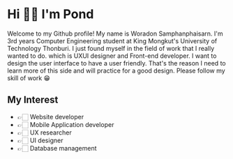 # Hi 👋🏻 I'm Pond
Welcome to my Github profile! My name is Woradon Samphanphaisarn. I'm 3rd years Computer Engineering student at King Mongkut's University of Technology Thonburi. I just found myself in the field of work that I really wanted to do. which is UXUI designer and Front-end developer. I want to design the user interface to have a user friendly. That's the reason I need to learn more of this side and will practice for a good design. Please follow my skill of work 😁

## My Interest
- 👉🏻 Website developer
- 👉🏻 Mobile Application developer
- 👉🏻 UX researcher
- 👉🏻 UI designer
- 👉🏻 Database management
